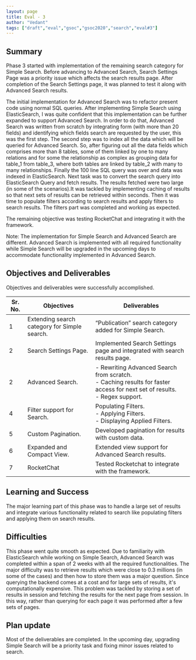 ```yaml
---
layout: page
title: Eval - 3
author: "Vedant"
tags: ["draft","eval","gsoc","gsoc2020","search","eval#3"]
---
```


## Summary

Phase 3 started with implementation of the remaining search category for Simple Search. Before advancing to Advanced Search, Search Settings Page was a priority issue which affects the search results page. After completion of the Search Settings page, it was planned to test it along with Advanced Search results.
 
The initial implementation for Advanced Search was to refactor present code using normal SQL queries. After implementing Simple Search using ElasticSearch, I was quite confident that this implementation can be further expanded to support Advanced Search. In order to do that, Advanced Search was written from scratch by integrating form (with more than 20 fields) and identifying which fields search are requested by the user, this was the first step. The second step was to index all the data which will be queried for Advanced Search. So, after figuring out all the data fields which comprises more than 8 tables, some of them linked by one to many relations and for some the relationship as complex as grouping data for table_1 from table_3, where both tables are linked by table_2 with many to many relationships. Finally the 100 line SQL query was over and data was indexed in ElasticSearch. Next task was to convert the search query into ElasticSearch Query and fetch results. The results fetched were two large (in some of the scenarios).It was tackled by implementing caching of results so that next sets of results can be retrieved within seconds. Then it was time to populate filters according to search results and apply filters to search results. The filters part was completed and working as expected.

The remaining objective was testing RocketChat and integrating it with the framework.  

Note: The implementation for Simple Search and Advanced Search are different. Advanced Search is implemented with all required functionality while Simple Search will be upgraded in the upcoming days to accommodate functionality implemented in Advanced Search.


## Objectives and Deliverables

Objectives and deliverables were successfully accomplished.

| Sr. No. | Objectives | Deliverables  |
| --- | ---------- | ------------- |
| 1 | Extending search category for Simple search. | “Publication” search category added for Simple Search. |
| 2 | Search Settings Page. | Implemented Search Settings page and integrated with search results page. |
| 2 | Advanced Search. | - Rewriting Advanced Search from scratch. <br> - Caching results for faster access for next set of results. <br> - Regex support. |
| 4 | Filter support for Search. | Populating Filters. <br> - Applying Filters. <br> - Displaying Applied Filters. |
| 5 | Custom Pagination. | Developed pagination for results with custom data. |
| 6 | Expanded and Compact View. | Extended view support for Advanced Search results. |
| 7 | RocketChat | Tested Rocketchat to integrate with the framework. |

## Learning and Success

The major learning part of this phase was to handle a large set of results and integrate various functionality related to search like populating filters and applying them on search results.

## Difficulties

This phase went quite smooth as expected. Due to familiarity with ElasticSearch while working on Simple Search, Advanced Search was completed within a span of 2 weeks with all the required functionalities. The major difficulty was to retrieve results which were close to 0.3 millions (in some of the cases) and then how to store them was a major question. Since querying the backend comes at a cost and for large sets of results, it's computationally expensive. This problem was tackled by storing a set of results in session and fetching the results for the next page from session. In this way, rather than querying for each page it was performed after a few sets of pages.

## Plan update

Most of the deliverables are completed. In the upcoming day, upgrading Simple Search will be a priority task and fixing minor issues related to search.

